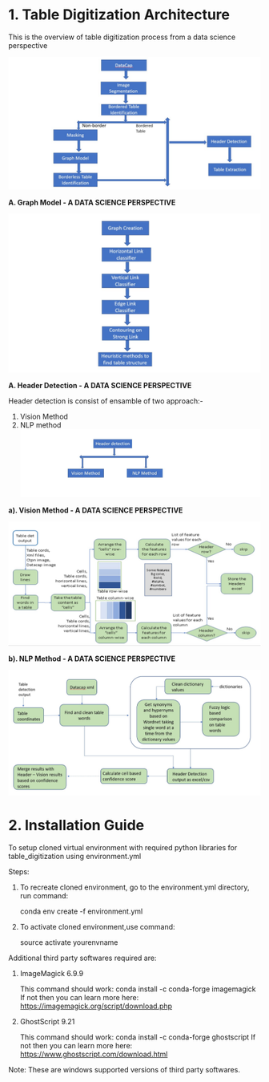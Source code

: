 # **1. Table Digitization Architecture**
This is the overview of table digitization process from a data science perspective

![Alt text](docs/table_summary.jpg?raw=true "The Table Digitization - A DATA SCIENCE PERSPECTIVE")

**A. Graph Model - A DATA SCIENCE PERSPECTIVE**

![Alt text](docs/graph_model.jpg?raw=true "The Graph Model - A DATA SCIENCE PERSPECTIVE")

**A. Header Detection - A DATA SCIENCE PERSPECTIVE**

Header detection is consist of ensamble of two approach:-
1. Vision Method
2. NLP method
![Alt text](docs/header_detection.jpg?raw=true "The Header detection - A DATA SCIENCE PERSPECTIVE")

**a). Vision Method - A DATA SCIENCE PERSPECTIVE**

![Alt text](docs/vision_header.jpg?raw=true "The Vision Method - A DATA SCIENCE PERSPECTIVE")

**b). NLP Method - A DATA SCIENCE PERSPECTIVE**

![Alt text](docs/nlp_header.jpg?raw=true "The NLP Method - A DATA SCIENCE PERSPECTIVE")

#  **2. Installation Guide**
To setup cloned virtual environment with required python libraries for table_digitization using environment.yml

Steps:
 1. To recreate cloned environment, go to the environment.yml directory, run command:

    conda env create -f environment.yml
            
 2. To activate cloned environment,use command:

    source activate yourenvname

Additional third party softwares required are:
1. ImageMagick 6.9.9 

    This command should work: conda install -c conda-forge imagemagick
    If not then you can learn more here: https://imagemagick.org/script/download.php
    
2. GhostScript 9.21

    This command should work: conda install -c conda-forge ghostscript
    If not then you can learn more here: https://www.ghostscript.com/download.html

Note: These are windows supported versions of third party softwares. 
